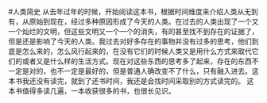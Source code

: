 #人类简史
从去年过年的时候，开始阅读这本书，根据时间维度来介绍人类从无到有，从原始到现在，经过多种原因形成了今天的人类。在过去的人类出现了一个又一个灿烂的文明，但这些文明又一个一个的消失，有的甚至找不到存在的证据了，但是还是影响了今天的人类。我过去对好多存在的事物并没有过多的思考，他们到底是怎么来的，怎么风行起来的，在没有它们的时候人类又是用什么方式来取代它们的或者又是什么样的生活方式。现在对这些东西的思考多了起来，存在的东西不一定是对的，也不一定是最好的，但是普通人确改变不了什么，只有融入进去。这本书我还没有读完，就到了还书时间，我还是会找时间采取别的方式读完的。
 这本书值得多读几遍，一本收获很多的书，也很长见识。